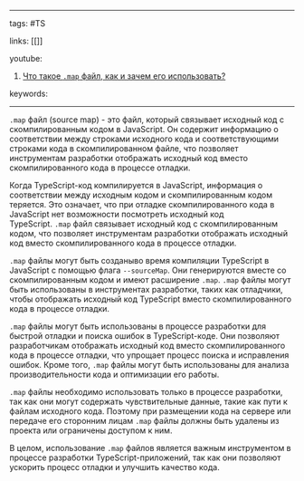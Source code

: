 ____

tags: #TS

links: [[]]

youtube: 
1. [Что такое `.map` файл, как и зачем его использовать?](https://youtu.be/OMQzqLyINnI?t=146)

keywords:

_____

`.map` файл (source map) - это файл, который связывает исходный код с скомпилированным кодом в JavaScript. Он содержит информацию о соответствии между строками исходного кода и соответствующими строками кода в скомпилированном файле, что позволяет инструментам разработки отображать исходный код вместо скомпилированного кода в процессе отладки.

Когда TypeScript-код компилируется в JavaScript, информация о соответствии между исходным кодом и скомпилированным кодом теряется. Это означает, что при отладке скомпилированного кода в JavaScript нет возможности посмотреть исходный код TypeScript. `.map` файл связывает исходный код с скомпилированным кодом, что позволяет инструментам разработки отображать исходный код вместо скомпилированного кода в процессе отладки.

`.map` файлы могут быть созданыво время компиляции TypeScript в JavaScript с помощью флага `--sourceMap`. Они генерируются вместе со скомпилированным кодом и имеют расширение `.map`. `.map` файлы могут быть использованы в инструментах разработки, таких как отладчики, чтобы отображать исходный код TypeScript вместо скомпилированного кода в процессе отладки.

`.map` файлы могут быть использованы в процессе разработки для быстрой отладки и поиска ошибок в TypeScript-коде. Они позволяют разработчикам отображать исходный код вместо скомпилированного кода в процессе отладки, что упрощает процесс поиска и исправления ошибок. Кроме того, `.map` файлы могут быть использованы для анализа производительности кода и оптимизации его работы.

`.map` файлы необходимо использовать только в процессе разработки, так как они могут содержать чувствительные данные, такие как пути к файлам исходного кода. Поэтому при размещении кода на сервере или передаче его сторонним лицам `.map` файлы должны быть удалены из проекта или ограничены доступом к ним.

В целом, использование `.map` файлов является важным инструментом в процессе разработки TypeScript-приложений, так как они позволяют ускорить процесс отладки и улучшить качество кода.